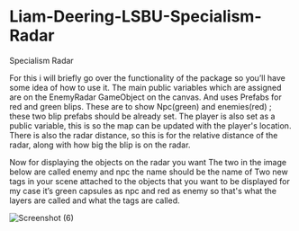 # Liam-Deering-LSBU-Specialism- Radar



Specialism Radar

For this i will briefly go over the functionality of the package so you’ll have some idea of how to use it. The main public variables which are assigned are on the EnemyRadar GameObject on  the canvas. And uses Prefabs for red and green blips. These are to show Npc(green) and enemies(red) ; these two blip prefabs should be already set. The player is also set as a public variable, this is so the map can be updated with the player's location.
There is also the radar distance, so this is for the relative distance of the radar, along with how big the blip is on the radar. 

Now for displaying the objects on the radar you want The two in the image below are called enemy and npc the name should be the name of Two new tags in your scene attached to the objects that you want to be displayed for my case it’s green capsules as npc and red as enemy so that's what the layers are called and what the tags are called.

![Screenshot (6)](https://user-images.githubusercontent.com/91532021/165269556-fcae07e2-36b0-43c1-b879-0bdd7593dfa1.png)

